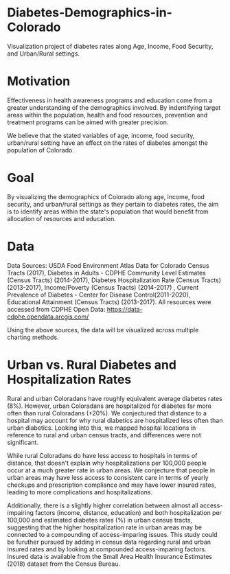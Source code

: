 # Diabetes-Demographics-in-Colorado
Visualization project of diabetes rates along Age, Income, Food Security, and Urban/Rural settings. 

# Motivation
Effectiveness in health awareness programs and education come from a greater understanding of the demographics involved. By indentifying target areas within the population, health and food resources, prevention and treatment programs can be aimed with greater precision.

We believe that the stated variables of age, income, food security, urban/rural setting have an effect on the rates of diabetes amongst the population of Colorado. 

# Goal 
By visualizing the demographics of Colorado along age, income, food security, and urban/rural settings as they pertain to diabetes rates, the aim is to identify areas within the state's population that would benefit from allocation of resources and education. 


# Data

Data Sources: USDA Food Environment Atlas Data for Colorado Census Tracts (2017), Diabetes in Adults - CDPHE Community Level Estimates (Census Tracts) (2014-2017),  Diabetes Hospitalization Rate (Census Tracts) (2013-2017), Income/Poverty (Census Tracts) (2014-2017) , Current Prevalence of Diabetes - Center for Disease Control(2011-2020), Educational Attainment (Census Tracts) (2013-2017).  All resources were accessed from CDPHE Open Data:  https://data-cdphe.opendata.arcgis.com/

Using the above sources, the data will be visualized across multiple charting methods. 

# Urban vs. Rural Diabetes and Hospitalization Rates
Rural and urban Coloradans have roughly equivalent average diabetes rates (8%).  However, urban Coloradans are hospitalized for diabetes far more often than rural Coloradans (+20%).  We conjectured that distance to a hospital may account for why rural diabetics are hospitalized less often than urban diabetics.  Looking into this, we mapped hospital locations in reference to rural and urban census tracts, and differences were not significant.  

While rural Coloradans do have less access to hospitals in terms of distance, that doesn't explain why hospitalizations per 100,000 people occur at a much greater rate in urban areas.  We conjecture that people in urban areas may have less access to consistent care in terms of yearly checkups and prescription compliance and may have lower insured rates, leading to more complications and hospitalizations.  

Additionally, there is a slightly higher correlation between almost all access-impairing factors (income, distance, education) and both hospitalization per 100,000 and estimated diabetes rates (%) in urban census tracts, suggesting that the higher hospitalization rate in urban areas may be connected to a compounding of access-imparing issues.  This study could be furuther pursued by adding in census data regarding rural and urban insured rates and by looking at compounded access-imparing factors.  Insured data is available from the Small Area Health Insurance Estimates (2018) dataset from the Census Bureau.  
